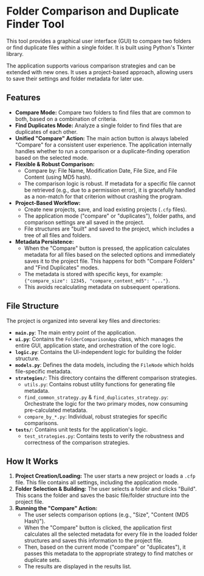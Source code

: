 # Folder Comparison and Duplicate Finder Tool

This tool provides a graphical user interface (GUI) to compare two folders or find duplicate files within a single folder. It is built using Python's Tkinter library.

The application supports various comparison strategies and can be extended with new ones. It uses a project-based approach, allowing users to save their settings and folder metadata for later use.

## Features

- **Compare Mode:** Compare two folders to find files that are common to both, based on a combination of criteria.
- **Find Duplicates Mode:** Analyze a single folder to find files that are duplicates of each other.
- **Unified "Compare" Action:** The main action button is always labeled "Compare" for a consistent user experience. The application internally handles whether to run a comparison or a duplicate-finding operation based on the selected mode.
- **Flexible & Robust Comparison:**
  - Compare by: File Name, Modification Date, File Size, and File Content (using MD5 hash).
  - The comparison logic is robust. If metadata for a specific file cannot be retrieved (e.g., due to a permission error), it is gracefully handled as a non-match for that criterion without crashing the program.
- **Project-Based Workflow:**
  - Create new projects, save, and load existing projects (`.cfp` files).
  - The application mode ("compare" or "duplicates"), folder paths, and comparison settings are all saved in the project.
  - File structures are "built" and saved to the project, which includes a tree of all files and folders.
- **Metadata Persistence:**
  - When the "Compare" button is pressed, the application calculates metadata for all files based on the selected options and immediately saves it to the project file. This happens for both "Compare Folders" and "Find Duplicates" modes.
  - The metadata is stored with specific keys, for example: `{"compare_size": 12345, "compare_content_md5": "..."}`.
  - This avoids recalculating metadata on subsequent operations.

## File Structure

The project is organized into several key files and directories:

- **`main.py`**: The main entry point of the application.
- **`ui.py`**: Contains the `FolderComparisonApp` class, which manages the entire GUI, application state, and orchestration of the core logic.
- **`logic.py`**: Contains the UI-independent logic for building the folder structure.
- **`models.py`**: Defines the data models, including the `FileNode` which holds file-specific metadata.
- **`strategies/`**: This directory contains the different comparison strategies.
  - `utils.py`: Contains robust utility functions for generating file metadata.
  - `find_common_strategy.py` & `find_duplicates_strategy.py`: Orchestrate the logic for the two primary modes, now consuming pre-calculated metadata.
  - `compare_by_*.py`: Individual, robust strategies for specific comparisons.
- **`tests/`**: Contains unit tests for the application's logic.
  - `test_strategies.py`: Contains tests to verify the robustness and correctness of the comparison strategies.

## How It Works

1.  **Project Creation/Loading:** The user starts a new project or loads a `.cfp` file. This file contains all settings, including the application mode.
2.  **Folder Selection & Building:** The user selects a folder and clicks "Build". This scans the folder and saves the basic file/folder structure into the project file.
3.  **Running the "Compare" Action:**
    - The user selects comparison options (e.g., "Size", "Content (MD5 Hash)").
    - When the "Compare" button is clicked, the application first calculates all the selected metadata for every file in the loaded folder structures and saves this information to the project file.
    - Then, based on the current mode ("compare" or "duplicates"), it passes this metadata to the appropriate strategy to find matches or duplicate sets.
    - The results are displayed in the results list.

